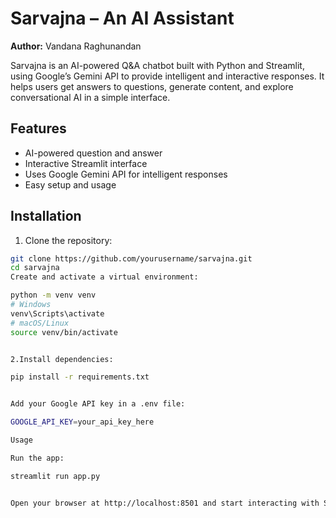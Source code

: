 # Sarvajna – An AI Assistant

**Author:** Vandana Raghunandan

Sarvajna is an AI-powered Q&A chatbot built with Python and Streamlit, using Google’s Gemini API to provide intelligent and interactive responses. It helps users get answers to questions, generate content, and explore conversational AI in a simple interface.

## Features

- AI-powered question and answer
- Interactive Streamlit interface
- Uses Google Gemini API for intelligent responses
- Easy setup and usage

## Installation

1. Clone the repository:
```bash
git clone https://github.com/yourusername/sarvajna.git
cd sarvajna
Create and activate a virtual environment:

python -m venv venv
# Windows
venv\Scripts\activate
# macOS/Linux
source venv/bin/activate


2.Install dependencies:

pip install -r requirements.txt


Add your Google API key in a .env file:

GOOGLE_API_KEY=your_api_key_here

Usage

Run the app:

streamlit run app.py


Open your browser at http://localhost:8501 and start interacting with Sarvajna.
